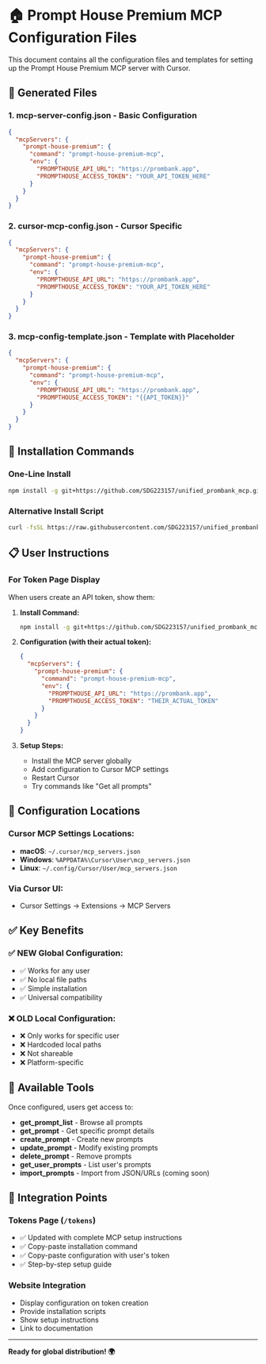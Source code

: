 # 🏠 Prompt House Premium MCP Configuration Files

This document contains all the configuration files and templates for setting up the Prompt House Premium MCP server with Cursor.

## 📁 Generated Files

### 1. **mcp-server-config.json** - Basic Configuration
```json
{
  "mcpServers": {
    "prompt-house-premium": {
      "command": "prompt-house-premium-mcp",
      "env": {
        "PROMPTHOUSE_API_URL": "https://prombank.app",
        "PROMPTHOUSE_ACCESS_TOKEN": "YOUR_API_TOKEN_HERE"
      }
    }
  }
}
```

### 2. **cursor-mcp-config.json** - Cursor Specific
```json
{
  "mcpServers": {
    "prompt-house-premium": {
      "command": "prompt-house-premium-mcp",
      "env": {
        "PROMPTHOUSE_API_URL": "https://prombank.app",
        "PROMPTHOUSE_ACCESS_TOKEN": "YOUR_API_TOKEN_HERE"
      }
    }
  }
}
```

### 3. **mcp-config-template.json** - Template with Placeholder
```json
{
  "mcpServers": {
    "prompt-house-premium": {
      "command": "prompt-house-premium-mcp",
      "env": {
        "PROMPTHOUSE_API_URL": "https://prombank.app",
        "PROMPTHOUSE_ACCESS_TOKEN": "{{API_TOKEN}}"
      }
    }
  }
}
```

## 🚀 Installation Commands

### One-Line Install
```bash
npm install -g git+https://github.com/SDG223157/unified_prombank_mcp.git#main:mcp-server
```

### Alternative Install Script
```bash
curl -fsSL https://raw.githubusercontent.com/SDG223157/unified_prombank_mcp/main/install-mcp.sh | bash
```

## 📋 User Instructions

### For Token Page Display
When users create an API token, show them:

1. **Install Command:**
   ```bash
   npm install -g git+https://github.com/SDG223157/unified_prombank_mcp.git#main:mcp-server
   ```

2. **Configuration (with their actual token):**
   ```json
   {
     "mcpServers": {
       "prompt-house-premium": {
         "command": "prompt-house-premium-mcp",
         "env": {
           "PROMPTHOUSE_API_URL": "https://prombank.app",
           "PROMPTHOUSE_ACCESS_TOKEN": "THEIR_ACTUAL_TOKEN"
         }
       }
     }
   }
   ```

3. **Setup Steps:**
   - Install the MCP server globally
   - Add configuration to Cursor MCP settings
   - Restart Cursor
   - Try commands like "Get all prompts"

## 🔧 Configuration Locations

### Cursor MCP Settings Locations:
- **macOS**: `~/.cursor/mcp_servers.json`
- **Windows**: `%APPDATA%\Cursor\User\mcp_servers.json` 
- **Linux**: `~/.config/Cursor/User/mcp_servers.json`

### Via Cursor UI:
- Cursor Settings → Extensions → MCP Servers

## ✅ Key Benefits

### ✅ **NEW Global Configuration:**
- ✅ Works for any user
- ✅ No local file paths
- ✅ Simple installation
- ✅ Universal compatibility

### ❌ **OLD Local Configuration:**
- ❌ Only works for specific user
- ❌ Hardcoded local paths
- ❌ Not shareable
- ❌ Platform-specific

## 🎯 Available Tools

Once configured, users get access to:

- **get_prompt_list** - Browse all prompts
- **get_prompt** - Get specific prompt details
- **create_prompt** - Create new prompts
- **update_prompt** - Modify existing prompts
- **delete_prompt** - Remove prompts
- **get_user_prompts** - List user's prompts
- **import_prompts** - Import from JSON/URLs (coming soon)

## 📱 Integration Points

### Tokens Page (`/tokens`)
- ✅ Updated with complete MCP setup instructions
- ✅ Copy-paste installation command
- ✅ Copy-paste configuration with user's token
- ✅ Step-by-step setup guide

### Website Integration
- Display configuration on token creation
- Provide installation scripts
- Show setup instructions
- Link to documentation

---

**Ready for global distribution! 🌍**

